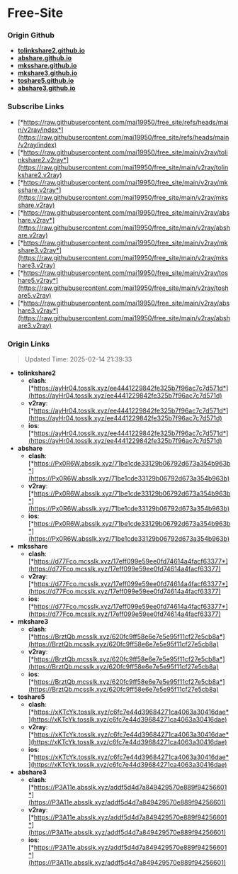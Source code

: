 # Free-Site

### Origin Github

- [**tolinkshare2.github.io**](https://github.com/tolinkshare2/tolinkshare2.github.io)
- [**abshare.github.io**](https://github.com/abshare/abshare.github.io)
- [**mksshare.github.io**](https://github.com/mksshare/mksshare.github.io)
- [**mkshare3.github.io**](https://github.com/mkshare3/mkshare3.github.io)
- [**toshare5.github.io**](https://github.com/toshare5/toshare5.github.io)
- [**abshare3.github.io**](https://github.com/abshare3/abshare3.github.io)

### Subscribe Links

- [*https://raw.githubusercontent.com/mai19950/free_site/refs/heads/main/v2ray/index*](https://raw.githubusercontent.com/mai19950/free_site/refs/heads/main/v2ray/index)
- [*https://raw.githubusercontent.com/mai19950/free_site/main/v2ray/tolinkshare2.v2ray*](https://raw.githubusercontent.com/mai19950/free_site/main/v2ray/tolinkshare2.v2ray)
- [*https://raw.githubusercontent.com/mai19950/free_site/main/v2ray/mksshare.v2ray*](https://raw.githubusercontent.com/mai19950/free_site/main/v2ray/mksshare.v2ray)
- [*https://raw.githubusercontent.com/mai19950/free_site/main/v2ray/abshare.v2ray*](https://raw.githubusercontent.com/mai19950/free_site/main/v2ray/abshare.v2ray)
- [*https://raw.githubusercontent.com/mai19950/free_site/main/v2ray/mkshare3.v2ray*](https://raw.githubusercontent.com/mai19950/free_site/main/v2ray/mkshare3.v2ray)
- [*https://raw.githubusercontent.com/mai19950/free_site/main/v2ray/toshare5.v2ray*](https://raw.githubusercontent.com/mai19950/free_site/main/v2ray/toshare5.v2ray)
- [*https://raw.githubusercontent.com/mai19950/free_site/main/v2ray/abshare3.v2ray*](https://raw.githubusercontent.com/mai19950/free_site/main/v2ray/abshare3.v2ray)

### Origin Links

> Updated Time: 2025-02-14 21:39:33

- **tolinkshare2**
  - **clash**: [*https://ayHr04.tosslk.xyz/ee4441229842fe325b7f96ac7c7d571d*](https://ayHr04.tosslk.xyz/ee4441229842fe325b7f96ac7c7d571d)
  - **v2ray**: [*https://ayHr04.tosslk.xyz/ee4441229842fe325b7f96ac7c7d571d*](https://ayHr04.tosslk.xyz/ee4441229842fe325b7f96ac7c7d571d)
  - **ios**: [*https://ayHr04.tosslk.xyz/ee4441229842fe325b7f96ac7c7d571d*](https://ayHr04.tosslk.xyz/ee4441229842fe325b7f96ac7c7d571d)
- **abshare**
  - **clash**: [*https://Px0R6W.absslk.xyz/71be1cde33129b06792d673a354b963b*](https://Px0R6W.absslk.xyz/71be1cde33129b06792d673a354b963b)
  - **v2ray**: [*https://Px0R6W.absslk.xyz/71be1cde33129b06792d673a354b963b*](https://Px0R6W.absslk.xyz/71be1cde33129b06792d673a354b963b)
  - **ios**: [*https://Px0R6W.absslk.xyz/71be1cde33129b06792d673a354b963b*](https://Px0R6W.absslk.xyz/71be1cde33129b06792d673a354b963b)
- **mksshare**
  - **clash**: [*https://d77Fco.mcsslk.xyz/17eff099e59ee0fd74614a4facf63377*](https://d77Fco.mcsslk.xyz/17eff099e59ee0fd74614a4facf63377)
  - **v2ray**: [*https://d77Fco.mcsslk.xyz/17eff099e59ee0fd74614a4facf63377*](https://d77Fco.mcsslk.xyz/17eff099e59ee0fd74614a4facf63377)
  - **ios**: [*https://d77Fco.mcsslk.xyz/17eff099e59ee0fd74614a4facf63377*](https://d77Fco.mcsslk.xyz/17eff099e59ee0fd74614a4facf63377)
- **mkshare3**
  - **clash**: [*https://BrztQb.mcsslk.xyz/620fc9ff58e6e7e5e95f11cf27e5cb8a*](https://BrztQb.mcsslk.xyz/620fc9ff58e6e7e5e95f11cf27e5cb8a)
  - **v2ray**: [*https://BrztQb.mcsslk.xyz/620fc9ff58e6e7e5e95f11cf27e5cb8a*](https://BrztQb.mcsslk.xyz/620fc9ff58e6e7e5e95f11cf27e5cb8a)
  - **ios**: [*https://BrztQb.mcsslk.xyz/620fc9ff58e6e7e5e95f11cf27e5cb8a*](https://BrztQb.mcsslk.xyz/620fc9ff58e6e7e5e95f11cf27e5cb8a)
- **toshare5**
  - **clash**: [*https://xKTcYk.tosslk.xyz/c6fc7e44d39684271ca4063a30416dae*](https://xKTcYk.tosslk.xyz/c6fc7e44d39684271ca4063a30416dae)
  - **v2ray**: [*https://xKTcYk.tosslk.xyz/c6fc7e44d39684271ca4063a30416dae*](https://xKTcYk.tosslk.xyz/c6fc7e44d39684271ca4063a30416dae)
  - **ios**: [*https://xKTcYk.tosslk.xyz/c6fc7e44d39684271ca4063a30416dae*](https://xKTcYk.tosslk.xyz/c6fc7e44d39684271ca4063a30416dae)
- **abshare3**
  - **clash**: [*https://P3A11e.absslk.xyz/addf5d4d7a849429570e889f94256601*](https://P3A11e.absslk.xyz/addf5d4d7a849429570e889f94256601)
  - **v2ray**: [*https://P3A11e.absslk.xyz/addf5d4d7a849429570e889f94256601*](https://P3A11e.absslk.xyz/addf5d4d7a849429570e889f94256601)
  - **ios**: [*https://P3A11e.absslk.xyz/addf5d4d7a849429570e889f94256601*](https://P3A11e.absslk.xyz/addf5d4d7a849429570e889f94256601)

